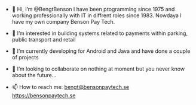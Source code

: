 - 👋 Hi, I’m @BengtBenson
  I have been programming since 1975 and working professionally  with IT in diffrent roles since 1983. 
  Nowdaya I have my own company Benson Pay Tech.
  
- 👀 I’m interested in building systems related to payments within parking, public transport and retail

- 🌱 I’m currently developing for Android and Java and have done a couple of projects

- 💞️ I’m looking to collaborate on nothing at moment but you never know about the future...

- 📫 How to reach me:
  bengt@bensonpaytech.se
  https://bensonpaytech.se

<!---
BengtBenson/BengtBenson is a ✨ special ✨ repository because its `README.md` (this file) appears on your GitHub profile.
You can click the Preview link to take a look at your changes.
--->
